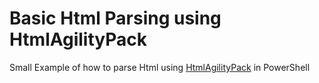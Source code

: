 # Basic Html Parsing using HtmlAgilityPack

Small Example of how to parse Html using [HtmlAgilityPack](https://html-agility-pack.net/) in PowerShell